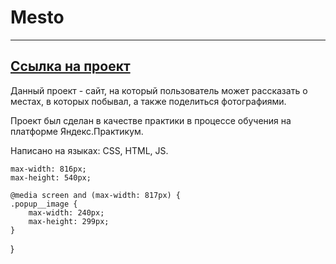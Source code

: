 # Mesto
-----
[Ccылка на проект](https://arin-k-a.github.io/mesto/index.html)
-----
Данный проект - сайт, на который пользователь может рассказать о местах, в которых побывал, а также поделиться фотографиями.

Проект был сделан в качестве практики в процессе обучения на платформе Яндекс.Практикум.

Написано на языках: CSS, HTML, JS.

    max-width: 816px;
    max-height: 540px;

    @media screen and (max-width: 817px) {
    .popup__image {
        max-width: 240px;
        max-height: 299px;
    }
}